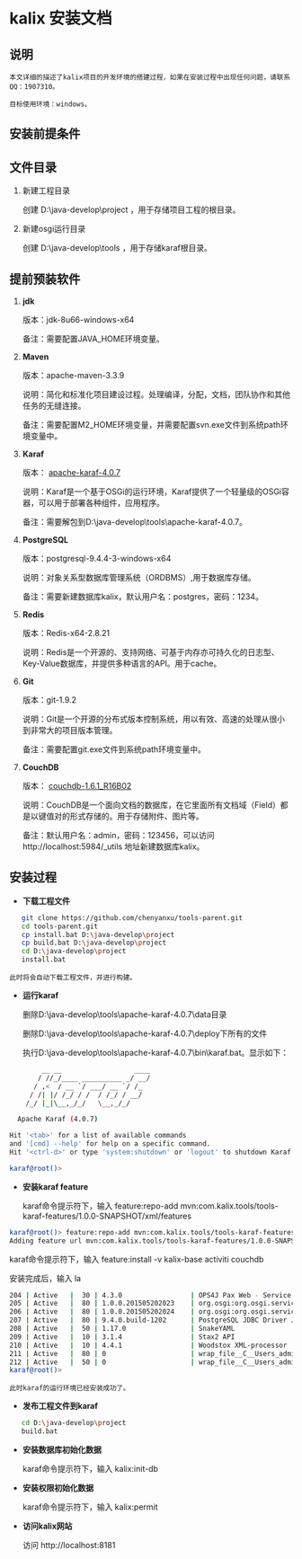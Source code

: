 # kalix 安装文档

## 说明

    本文详细的描述了kalix项目的开发环境的搭建过程，如果在安装过程中出现任何问题，请联系QQ：1907310。

    目标使用环境：windows。

## 安装前提条件

## 文件目录

1. 新建工程目录

    创建 D:\java-develop\project ，用于存储项目工程的根目录。

2. 新建osgi运行目录

    创建 D:\java-develop\tools ，用于存储karaf根目录。

## 提前预装软件

1. **jdk**

    版本：jdk-8u66-windows-x64
  
    备注：需要配置JAVA_HOME环境变量。
  
2. **Maven**

    版本：apache-maven-3.3.9
  
    说明：简化和标准化项目建设过程。处理编译，分配，文档，团队协作和其他任务的无缝连接。
  
    备注：需要配置M2_HOME环境变量，并需要配置svn.exe文件到系统path环境变量中。
  
3. **Karaf**

    版本： [apache-karaf-4.0.7](http://karaf.apache.org)
  
    说明：Karaf是一个基于OSGi的运行环境，Karaf提供了一个轻量级的OSGi容器，可以用于部署各种组件，应用程序。
  
    备注：需要解包到D:\java-develop\tools\apache-karaf-4.0.7。
  
4. **PostgreSQL**

    版本：postgresql-9.4.4-3-windows-x64
  
    说明：对象关系型数据库管理系统（ORDBMS）,用于数据库存储。
  
    备注：需要新建数据库kalix，默认用户名：postgres，密码：1234。
  
5. **Redis**

    版本：Redis-x64-2.8.21
  
    说明：Redis是一个开源的、支持网络、可基于内存亦可持久化的日志型、Key-Value数据库，并提供多种语言的API。用于cache。
  
6. **Git**

    版本：git-1.9.2
  
    说明：Git是一个开源的分布式版本控制系统，用以有效、高速的处理从很小到非常大的项目版本管理。
  
    备注：需要配置git.exe文件到系统path环境变量中。
  
7. **CouchDB**

    版本： [couchdb-1.6.1_R16B02](http://couchdb.apache.org)
  
    说明：CouchDB是一个面向文档的数据库，在它里面所有文档域（Field）都是以键值对的形式存储的。用于存储附件、图片等。
  
    备注：默认用户名：admin，密码：123456，可以访问 http://localhost:5984/_utils 地址新建数据库kalix。

## 安装过程

* **下载工程文件**

```bash
   git clone https://github.com/chenyanxu/tools-parent.git
   cd tools-parent.git
   cp install.bat D:\java-develop\project
   cp build.bat D:\java-develop\project
   cd D:\java-develop\project
   install.bat
```

    此时将会自动下载工程文件，并进行构建。

* **运行karaf**

    删除D:\java-develop\tools\apache-karaf-4.0.7\data目录

    删除D:\java-develop\tools\apache-karaf-4.0.7\deploy下所有的文件

    执行D:\java-develop\tools\apache-karaf-4.0.7\bin\karaf.bat。显示如下：

```bash
        __ __                  ____      
       / //_/____ __________ _/ __/      
      / ,<  / __ `/ ___/ __ `/ /_        
     / /| |/ /_/ / /  / /_/ / __/        
    /_/ |_|\__,_/_/   \__,_/_/         

  Apache Karaf (4.0.7)

Hit '<tab>' for a list of available commands
and '[cmd] --help' for help on a specific command.
Hit '<ctrl-d>' or type 'system:shutdown' or 'logout' to shutdown Karaf.

karaf@root()>
```

* **安装karaf feature**

    karaf命令提示符下，输入 feature:repo-add mvn:com.kalix.tools/tools-karaf-features/1.0.0-SNAPSHOT/xml/features

```bash
karaf@root()> feature:repo-add mvn:com.kalix.tools/tools-karaf-features/1.0.0-SNAPSHOT/xml/features
Adding feature url mvn:com.kalix.tools/tools-karaf-features/1.0.0-SNAPSHOT/xml/features
```

  karaf命令提示符下，输入 feature:install -v kalix-base activiti couchdb 

  安装完成后，输入 la

```bash
204 | Active   |  30 | 4.3.0                 | OPS4J Pax Web - Service SPI
205 | Active   |  80 | 1.0.0.201505202023    | org.osgi:org.osgi.service.jdbc
206 | Active   |  80 | 1.0.0.201505202024    | org.osgi:org.osgi.service.jpa
207 | Active   |  80 | 9.4.0.build-1202      | PostgreSQL JDBC Driver JDBC41
208 | Active   |  50 | 1.17.0                | SnakeYAML
209 | Active   |  10 | 3.1.4                 | Stax2 API
210 | Active   |  10 | 4.4.1                 | Woodstox XML-processor
211 | Active   |  80 | 0                     | wrap_file__C__Users_admin_.m2_repository_de_danielbechler_java-object-diff_0.92.1_java-object-diff-0.92.1.jar
212 | Active   |  50 | 0                     | wrap_file__C__Users_admin_.m2_repository_io_swagger_swagger-parser_1.0.22_swagger-parser-1.0.22.jar
karaf@root()>
```

    此时karaf的运行环境已经安装成功了。

* **发布工程文件到karaf**

```bash
   cd D:\java-develop\project
   build.bat
```

* **安装数据库初始化数据**

    karaf命令提示符下，输入 kalix:init-db

* **安装权限初始化数据**

    karaf命令提示符下，输入 kalix:permit

* **访问kalix网站**

    访问 http://localhost:8181 